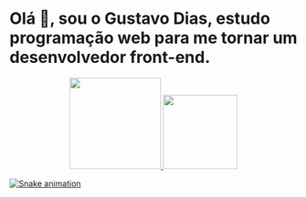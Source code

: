 ### <h1> Olá 🤗, sou o Gustavo Dias, estudo programação web para me tornar um desenvolvedor front-end. </h1>

<div align="center">
  <a href="https://github.com/GustDias">
  <img height="160em" src="https://github-readme-stats.vercel.app/api?username=GustDias&show_icons=true&theme=cobalt&include_all_commits=true&count_private=true"/>
  <img height="130em" src="https://github-readme-stats.vercel.app/api/top-langs/?username=GustDias&layout=compact&langs_count=7&theme=cobalt"/>
</div>

  
  ![Snake animation](https://github.com/GustDias/GustDias/blob/output/github-contribution-grid-snake.svg)
